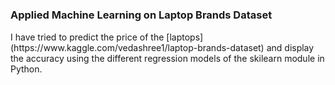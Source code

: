 # <h3>Applied Machine Learning on Laptop Brands Dataset</h3>
<p>I have tried to predict the price of the [laptops](https://www.kaggle.com/vedashree1/laptop-brands-dataset) and display the accuracy using the different regression models of the skilearn module in Python.</p>
